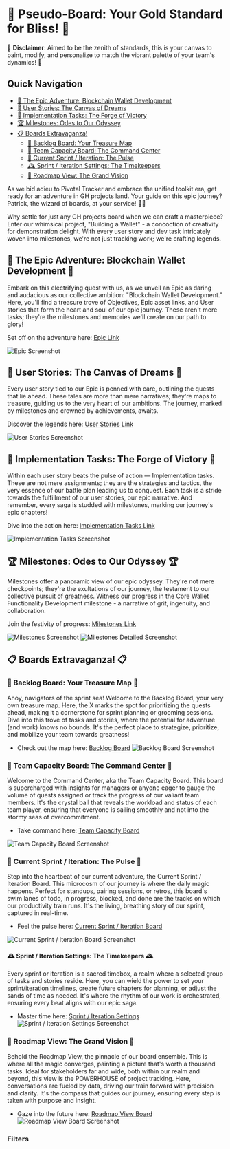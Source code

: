 # 🚀 Pseudo-Board: Your Gold Standard for Bliss! 🚀

🚨 **Disclaimer**: Aimed to be the zenith of standards, this is your canvas to paint, modify, and personalize to match the vibrant palette of your team's dynamics! 🚨
## Quick Navigation
- [🎩 The Epic Adventure: Blockchain Wallet Development](#-the-epic-adventure-blockchain-wallet-development-)
- [🌟 User Stories: The Canvas of Dreams](#-user-stories-the-canvas-of-dreams-)
- [🔨 Implementation Tasks: The Forge of Victory](#-implementation-tasks-the-forge-of-victory-)
- [🏆 Milestones: Odes to Our Odyssey](#-milestones-odes-to-our-odyssey-)
- [📋 Boards Extravaganza!](#-boards-extravaganza-)
  - [🚀 Backlog Board: Your Treasure Map](#-backlog-board-your-treasure-map-)
  - [🌟 Team Capacity Board: The Command Center](#-team-capacity-board-the-command-center-)
  - [💫 Current Sprint / Iteration: The Pulse](#-current-sprint--iteration-the-pulse-)
  - [🕰 Sprint / Iteration Settings: The Timekeepers](#-sprint--iteration-settings-the-timekeepers-)
  - [🌈 Roadmap View: The Grand Vision](#-roadmap-view-the-grand-vision-)


As we bid adieu to Pivotal Tracker and embrace the unified toolkit era, get ready for an adventure in GH projects land. Your guide on this epic journey? Patrick, the wizard of boards, at your service! 🧙‍♂️

Why settle for just any GH projects board when we can craft a masterpiece? Enter our whimsical project, "Building a Wallet" - a concoction of creativity for demonstration delight. With every user story and dev task intricately woven into milestones, we're not just tracking work; we're crafting legends.

## 🎩 The Epic Adventure: Blockchain Wallet Development 🎩

Embark on this electrifying quest with us, as we unveil an Epic as daring and audacious as our collective ambition: "Blockchain Wallet Development." Here, you'll find a treasure trove of Objectives, Epic asset links, and User stories that form the heart and soul of our epic journey. These aren't mere tasks; they're the milestones and memories we'll create on our path to glory!

Set off on the adventure here: [Epic Link](https://github.com/AmplicaLabs/pseudo-board-as-the-gold-standard-for-process/issues/1)

![Epic Screenshot](https://github.com/AmplicaLabs/pseudo-board-as-the-gold-standard-for-process/assets/444888/e67fa77a-c802-4914-a494-95817dcb8a81)


## 🌟 User Stories: The Canvas of Dreams 🌟

Every user story tied to our Epic is penned with care, outlining the quests that lie ahead. These tales are more than mere narratives; they're maps to treasure, guiding us to the very heart of our ambitions. The journey, marked by milestones and crowned by achievements, awaits.

Discover the legends here: [User Stories Link](https://github.com/AmplicaLabs/pseudo-board-as-the-gold-standard-for-process/issues/2)

![User Stories Screenshot](https://github.com/AmplicaLabs/pseudo-board-as-the-gold-standard-for-process/assets/444888/20899b08-bab4-482f-b524-22ebe64cf9cb)


## 🔨 Implementation Tasks: The Forge of Victory 🔨

Within each user story beats the pulse of action — Implementation tasks. These are not mere assignments; they are the strategies and tactics, the very essence of our battle plan leading us to conquest. Each task is a stride towards the fulfillment of our user stories, our epic narrative. And remember, every saga is studded with milestones, marking our journey's epic chapters!

Dive into the action here: [Implementation Tasks Link](https://github.com/AmplicaLabs/pseudo-board-as-the-gold-standard-for-process/issues/6)

![Implementation Tasks Screenshot](https://github.com/AmplicaLabs/pseudo-board-as-the-gold-standard-for-process/assets/444888/dad6ac46-f21c-4945-bcbe-58ebcbe5fe01)


## 🏆 Milestones: Odes to Our Odyssey 🏆

Milestones offer a panoramic view of our epic odyssey. They're not mere checkpoints; they're the exultations of our journey, the testament to our collective pursuit of greatness. Witness our progress in the Core Wallet Functionality Development milestone - a narrative of grit, ingenuity, and collaboration.

Join the festivity of progress: [Milestones Link](https://github.com/AmplicaLabs/pseudo-board-as-the-gold-standard-for-process/milestones?direction=asc&sort=due_date&state=open)

![Milestones Screenshot](https://github.com/AmplicaLabs/pseudo-board-as-the-gold-standard-for-process/assets/444888/c4ae93a9-2555-4de3-864b-1c5b038b7adf)
![Milestones Detailed Screenshot](https://github.com/AmplicaLabs/pseudo-board-as-the-gold-standard-for-process/assets/444888/52887917-bd2f-498f-b20a-507f354de9b9)


## 📋 Boards Extravaganza! 📋

### 🚀 Backlog Board: Your Treasure Map 🚀
Ahoy, navigators of the sprint sea! Welcome to the Backlog Board, your very own treasure map. Here, the X marks the spot for prioritizing the quests ahead, making it a cornerstone for sprint planning or grooming sessions. Dive into this trove of tasks and stories, where the potential for adventure (and work) knows no bounds. It's the perfect place to strategize, prioritize, and mobilize your team towards greatness!
- Check out the map here: [Backlog Board](https://github.com/orgs/AmplicaLabs/projects/11/views/1)
![Backlog Board Screenshot](https://github.com/AmplicaLabs/pseudo-board-as-the-gold-standard-for-process/assets/444888/b7f31608-f558-4fef-abb5-a43e584ad654)


### 🌟 Team Capacity Board: The Command Center 🌟
Welcome to the Command Center, aka the Team Capacity Board. This board is supercharged with insights for managers or anyone eager to gauge the volume of quests assigned or track the progress of our valiant team members. It's the crystal ball that reveals the workload and status of each team player, ensuring that everyone is sailing smoothly and not into the stormy seas of overcommitment.
- Take command here: [Team Capacity Board](https://github.com/orgs/AmplicaLabs/projects/11/views/2)

![Team Capacity Board Screenshot](https://github.com/AmplicaLabs/pseudo-board-as-the-gold-standard-for-process/assets/444888/07da3a8b-f043-4fec-a1dd-4d435396a1f3)


### 💫 Current Sprint / Iteration: The Pulse 💫
Step into the heartbeat of our current adventure, the Current Sprint / Iteration Board. This microcosm of our journey is where the daily magic happens. Perfect for standups, pairing sessions, or retros, this board's swim lanes of todo, in progress, blocked, and done are the tracks on which our productivity train runs. It's the living, breathing story of our sprint, captured in real-time.
- Feel the pulse here: [Current Sprint / Iteration Board](https://github.com/orgs/AmplicaLabs/projects/11/views/3)

![Current Sprint / Iteration Board Screenshot](https://github.com/AmplicaLabs/pseudo-board-as-the-gold-standard-for-process/assets/444888/7d002eef-fc36-4473-9e76-350f4eead216)


#### 🕰 Sprint / Iteration Settings: The Timekeepers 🕰
Every sprint or iteration is a sacred timebox, a realm where a selected group of tasks and stories reside. Here, you can wield the power to set your sprint/iteration timelines, create future chapters for planning, or adjust the sands of time as needed. It's where the rhythm of our work is orchestrated, ensuring every beat aligns with our epic saga.
- Master time here: [Sprint / Iteration Settings](https://github.com/orgs/AmplicaLabs/projects/11/settings/fields/81834114)
![Sprint / Iteration Settings Screenshot](https://github.com/AmplicaLabs/pseudo-board-as-the-gold-standard-for-process/assets/444888/45a2e0f9-ddb9-4c5d-afd9-76dd531caafa)

### 🌈 Roadmap View: The Grand Vision 🌈
Behold the Roadmap View, the pinnacle of our board ensemble. This is where all the magic converges, painting a picture that's worth a thousand tasks. Ideal for stakeholders far and wide, both within our realm and beyond, this view is the POWERHOUSE of project tracking. Here, conversations are fueled by data, driving our train forward with precision and clarity. It's the compass that guides our journey, ensuring every step is taken with purpose and insight.
- Gaze into the future here: [Roadmap View Board](https://github.com/orgs/AmplicaLabs/projects/11/views/4?sortedBy%5Bdirection%5D=asc&sortedBy%5BcolumnId%5D=81834114)
![Roadmap View Board Screenshot](https://github.com/AmplicaLabs/pseudo-board-as-the-gold-standard-for-process/assets/444888/e5f479f0-b71a-44aa-b9f1-7996b8d1b5f2)




### Filters

